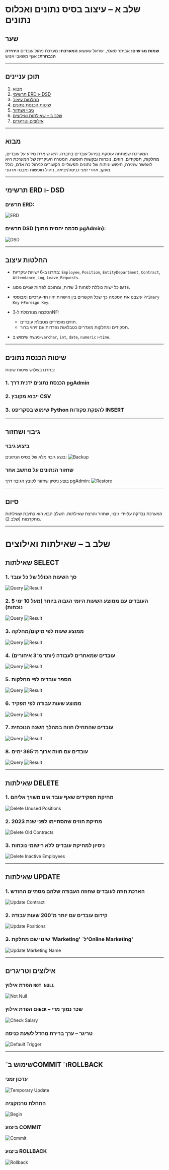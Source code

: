 # שלב א – עיצוב בסיס נתונים ואכלוס נתונים

## שער

**שמות מגישים:** אביתר סאסי, ישראל שעשוע
**המערכת:** מערכת ניהול עובדים
**היחידה הנבחרת:** אגף משאבי אנוש

---

## תוכן עניינים

1. [מבוא](#מבוא)
2. [תרשימי ERD ו‏‐ DSD](#תרשימי-erd-ו‏‐-dsd)
3. [החלטות עיצוב](#החלטות-עיצוב)
4. [שיטות הכנסת נתונים](#שיטות-הכנסת-נתונים)
5. [גיבוי ושחזור](#גיבוי-ושחזור)
6. [שלב ב – שאילתות ואילוצים](#שלב-ב--שאילתות-ואילוצים)
7. [אילוצים וטריגרים](#אילוצים-וטריגרים)

---

## מבוא

המערכת שפותחה עוסקת בניהול עובדים בחברה. היא שומרת מידע על עובדים, מחלקות, תפקידים, חוזים, נוכחות ובקשות חופשה.
המטרה העיקרית של המערכת היא לאפשר שמירה, חיפוש וניתוח של נתונים תפעוליים הקשורים לניהול כח אדם, כולל מעקב אחרי זמני כניסה/יציאה, ניהול חופשות ומבנה ארגוני.

---

## תרשימי ERD ו‏‐ DSD

### תרשים ERD:

![ERD](images/erd.png)

### תרשים DSD (סכמה יחסית מתוך pgAdmin):

![DSD](images/dsd.png)

---

## החלטות עיצוב

* בחרנו ב‏‐6 ישויות עיקריות: `Employee`, `Position`, `EntityDepartment`, `Contract`, `Attendance_Log`, `Leave_Requests`.
* כל ישות כוללת לפחות 3 שדות, ומתוכם לפחות שניים מסוג `DATE`.
* עיצבנו את הסכמה כך שכל הקשרים בין הישויות יהיו חד‏‐ערכיים ומבוססי `Primary Key` ו‏‐`Foreign Key`.
* הסכמה מנורמלת ל‏‐3NF:

  * חוזים מופרדים מטבלת עובדים.
  * תפקידים ומחלקות מוגדרים כטבלאות נפרדות עם זיהוי ברור.
* נעשה שימוש ב‏‐`varchar`, `int`, `date`, `numeric` ו‏‐`time`.

---

## שיטות הכנסת נתונים

בחרנו בשלוש שיטות שונות:

### 1. הכנסת נתונים ידנית דרך pgAdmin

### 2. ייבוא מקובץ CSV

### 3. שימוש בסקריפט Python להפקת פקודות INSERT

---

## גיבוי ושחזור

### ביצוע גיבוי

בוצע גיבוי מלא של בסיס הנתונים:
![Backup](images/backup.png)

### שחזור הנתונים על מחשב אחר

בוצע ניסיון שחזור לקובץ הגיבוי דרך pgAdmin:
![Restore](images/restore.png)

---

## סיום

המערכת נבדקה על‏‐ידי גיבוי, שחזור והרצת שאילתות.
השלב הבא הוא כתיבת שאילתות מתקדמות (שלב 2).

---

# שלב ב – שאילתות ואילוצים

## שאילתות SELECT

### 1. סך השעות הכולל של כל עובד

![Query](uploads/photo_2025-05-12_14-34-09.jpg)
![Result](uploads/photo_2025-05-12_14-34-22.jpg)

### 2. 5 העובדים עם ממוצע השעות היומי הגבוה ביותר (מעל 10 ימי נוכחות)

![Query](uploads/photo_2025-05-12_14-33-43.jpg)
![Result](uploads/photo_2025-05-12_14-33-52.jpg)

### 3. ממוצע שעות לפי מיקום/מחלקה

![Query](uploads/photo_2025-05-12_14-33-13.jpg)
![Result](uploads/photo_2025-05-12_14-33-21.jpg)

### 4. עובדים שמאחרים לעבודה (יותר מ־3 איחורים)

![Query](uploads/photo_2025-05-12_14-32-42.jpg)
![Result](uploads/photo_2025-05-12_14-32-57.jpg)

### 5. מספר עובדים לפי מחלקות

![Query](uploads/photo_2025-05-12_14-32-03.jpg)
![Result](uploads/photo_2025-05-12_14-32-13.jpg)

### 6. ממוצע שעות עבודה לפי תפקיד

![Query](uploads/photo_2025-05-12_14-30-30.jpg)
![Result](uploads/photo_2025-05-12_14-30-41.jpg)

### 7. עובדים שהתחילו חוזה במהלך השנה הנוכחית

![Query](uploads/photo_2025-05-12_14-29-37.jpg)
![Result](uploads/photo_2025-05-12_14-29-53.jpg)

### 8. עובדים עם חוזה ארוך מ־365 ימים

![Query](uploads/photo_2025-05-12_14-31-29.jpg)
![Result](uploads/photo_2025-05-12_14-31-43.jpg)

---

## שאילתות DELETE

### 1. מחיקת תפקידים שאף עובד אינו משויך אליהם

![Delete Unused Positions](uploads/photo_2025-05-12_14-57-38.jpg)

### 2. מחיקת חוזים שהסתיימו לפני שנת 2023

![Delete Old Contracts](uploads/photo_2025-05-12_14-57-08.jpg)

### 3. ניסיון למחיקת עובדים ללא רישומי נוכחות

![Delete Inactive Employees](uploads/photo_2025-05-12_14-58-00.jpg)

---

## שאילתות UPDATE

### 1. הארכת חוזה לעובדים שחוזה העבודה שלהם מסתיים החודש

![Update Contract](uploads/photo_2025-05-12_14-35-37.jpg)

### 2. קידום עובדים עם יותר מ־200 שעות עבודה

![Update Positions](uploads/photo_2025-05-12_14-51-36.jpg)

### 3. שינוי שם מחלקת 'Marketing' ל־'Online Marketing'

![Update Marketing Name](uploads/photo_2025-05-12_14-36-40.jpg)

---

## אילוצים וטריגרים

### הפרת אילוץ `NOT NULL`

![Not Null](uploads/photo_5_2025-05-13_13-09-44.jpg)

### הפרת אילוץ `CHECK` – שכר נמוך מדי

![Check Salary](uploads/photo_9_2025-05-13_13-09-44.jpg)

### טריגר – ערך ברירת מחדל לשעת כניסה

![Default Trigger](uploads/photo_1_2025-05-13_13-09-44.jpg)

---

## שימוש ב־COMMIT ו־ROLLBACK

### עדכון זמני

![Temporary Update](uploads/photo_6_2025-05-13_13-09-44.jpg)

### התחלת טרנזקציה

![Begin](uploads/photo_7_2025-05-13_13-09-44.jpg)

### ביצוע COMMIT

![Commit](uploads/photo_8_2025-05-13_13-09-44.jpg)

### ביצוע ROLLBACK

![Rollback](uploads/photo_4_2025-05-13_13-09-44.jpg)

